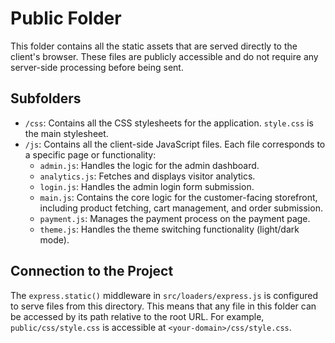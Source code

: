 # Public Folder

This folder contains all the static assets that are served directly to the client's browser. These files are publicly accessible and do not require any server-side processing before being sent.

## Subfolders

* `/css`: Contains all the CSS stylesheets for the application. `style.css` is the main stylesheet.
* `/js`: Contains all the client-side JavaScript files. Each file corresponds to a specific page or functionality:
    * `admin.js`: Handles the logic for the admin dashboard.
    * `analytics.js`: Fetches and displays visitor analytics.
    * `login.js`: Handles the admin login form submission.
    * `main.js`: Contains the core logic for the customer-facing storefront, including product fetching, cart management, and order submission.
    * `payment.js`: Manages the payment process on the payment page.
    * `theme.js`: Handles the theme switching functionality (light/dark mode).

## Connection to the Project

The `express.static()` middleware in `src/loaders/express.js` is configured to serve files from this directory. This means that any file in this folder can be accessed by its path relative to the root URL. For example, `public/css/style.css` is accessible at `<your-domain>/css/style.css`.
